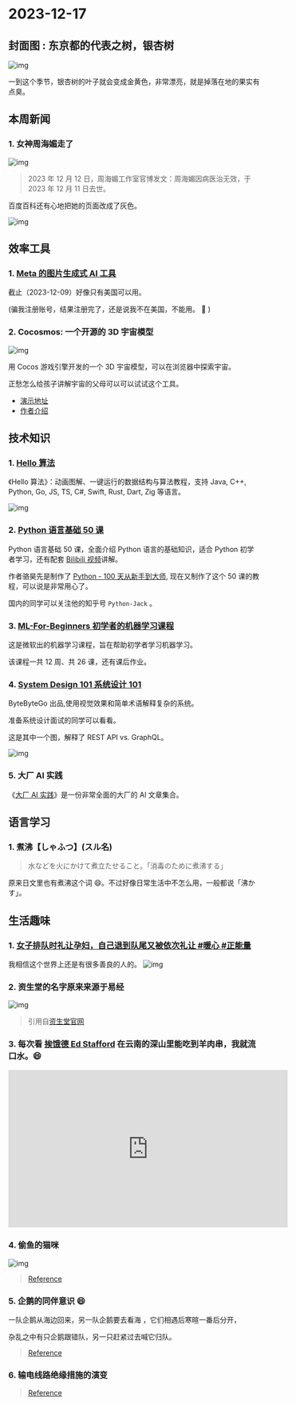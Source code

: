 # 2023-12-17

## 封面图 : 东京都的代表之树，银杏树

![img](cover.jpg)

一到这个季节，银杏树的叶子就会变成金黄色，非常漂亮，就是掉落在地的果实有点臭。

## 本周新闻

### 1. 女神周海媚走了

![img](周海媚.webp)

> 2023 年 12 月 12 日，周海媚工作室官博发文：周海媚因病医治无效，于 2023 年 12 月 11 日去世。

百度百科还有心地把她的页面改成了灰色。

![img](baike_zhouhaimei.png)

## 效率工具

### 1. [Meta 的图片生成式 AI 工具](imagine.meta.com)

截止（2023-12-09）好像只有美国可以用。

(骗我注册账号，结果注册完了，还是说我不在美国，不能用。 💢 )

### 2. Cocosmos: 一个开源的 3D 宇宙模型

![img](cocosmos.gif)

用 Cocos 游戏引擎开发的一个 3D 宇宙模型，可以在浏览器中探索宇宙。

正愁怎么给孩子讲解宇宙的父母可以可以试试这个工具。

- [演示地址](https://cocosmos.online/)
- [作者介绍](https://mp.weixin.qq.com/s/RmKFeaEBpmWWoUg4CgXXFg)

## 技术知识

### 1. [Hello 算法](https://github.com/krahets/hello-algo)

《Hello 算法》：动画图解、一键运行的数据结构与算法教程，支持 Java, C++, Python, Go, JS, TS, C#, Swift, Rust, Dart, Zig 等语言。

![img](https://camo.githubusercontent.com/5fa4f85d0ee8b6bb47d8ac40a2ddcf048a6cb6932590e597ec10a224ff9c3967/68747470733a2f2f7777772e68656c6c6f2d616c676f2e636f6d2f696e6465782e6173736574732f616e696d6174696f6e2e676966)

### 2. [Python 语言基础 50 课](https://github.com/jackfrued/Python-Core-50-Courses)

Python 语言基础 50 课，全面介绍 Python 语言的基础知识，适合 Python 初学者学习，还有配套 [Bilibili 视频](https://www.bilibili.com/video/BV1FT4y1R7sz/)讲解。

作者骆昊先是制作了 [Python - 100 天从新手到大师](https://github.com/jackfrued/Python-100-Days), 现在又制作了这个 50 课的教程，可以说是非常用心了。

国内的同学可以关注他的知乎号 `Python-Jack` 。

### 3. [ML-For-Beginners 初学者的机器学习课程](https://microsoft.github.io/ML-For-Beginners)

这是微软出的机器学习课程，旨在帮助初学者学习机器学习。

该课程一共 12 周、共 26 课，还有课后作业。

### 4. [System Design 101 系统设计 101](https://github.com/ByteByteGoHq/system-design-101)

ByteByteGo 出品,使用视觉效果和简单术语解释复杂的系统。

准备系统设计面试的同学可以看看。

这是其中一个图，解释了 REST API vs. GraphQL。

![img](https://github.com/ByteByteGoHq/system-design-101/raw/main/images/graphQL.jpg)

### 5. 大厂 AI 实践

《[大厂 AI 实践](https://www.yuque.com/wikidesign/vngzgk)》是一份非常全面的大厂的 AI 文章集合。

## 语言学习

### 1. 煮沸【しゃふつ】(スル名)

> 水などを火にかけて煮立たせること。「消毒のために煮沸する」

原来日文里也有煮沸这个词 😄。不过好像日常生活中不怎么用，一般都说「沸かす」。

## 生活趣味

### 1. [女子排队时礼让孕妇，自己退到队尾又被依次礼让 #暖心 #正能量](https://www.youtube.com/shorts/Aa37JeaqSZY)

我相信这个世界上还是有很多善良的人的。
![img](女子排队礼让孕妇.jpeg)

### 2. 资生堂的名字原来来源于易经

![img](資生堂名字由来.jpeg)

> 引用自[资生堂官网](https://corp.shiseido.com/jp/company/company-name/)

### 3. 每次看 [挨饿德 Ed Stafford](https://baike.baidu.com/item/埃德·斯塔福德/8308056) 在云南的深山里能吃到羊肉串，我就流口水。😄

<iframe width="560" height="315" src="https://www.youtube.com/embed/WgABhhkQ66A?si=S6mARFPxJ1R4oqCU&amp;start=909" title="YouTube video player" frameborder="0" allow="accelerometer; autoplay; clipboard-write; encrypted-media; gyroscope; picture-in-picture; web-share" allowfullscreen></iframe>

### 4. 偷鱼的猫咪

![img](偷鱼的猫咪.jpeg)

> [Reference](https://twitter.com/tyomateee/status/1734561133195919561)

### 5. 企鹅的同伴意识 😄

一队企鹅从海边回来，另一队企鹅要去看海 ，它们相遇后寒暄一番后分开，

杂乱之中有只企鹅跟错队，另一只赶紧过去喊它归队。

> [Reference](https://twitter.com/hu_lalalalala/status/1734572531242172438)

### 6. 输电线路绝缘措施的演变

> [Reference](https://twitter.com/newsNZcn/status/1734287893110366426)
